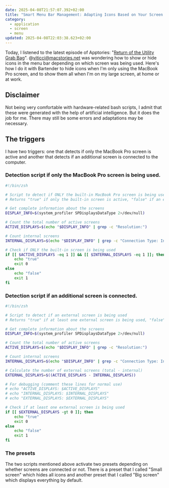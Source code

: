 ```yaml
---
date: 2025-04-08T21:57:07.392+02:00
title: "Smart Menu Bar Management: Adapting Icons Based on Your Screen Setup with Bartender"
category:
  - application
  - screen
  - menu
updated: 2025-04-08T22:03:38.623+02:00
---
```


Today, I listened to the latest episode of Apptories: "[Return of the Utility Grab Bag](https://appstories.net/episodes/430)". @viticci@macstories.net was wondering how to show or hide icons in the menu bar depending on which screen was being used. Here's how I do it with Bartender to hide icons when I'm only using the MacBook Pro screen, and to show them all when I'm on my large screen, at home or at work.

## Disclaimer

Not being very comfortable with hardware-related bash scripts, I admit that these were generated with the help of artificial intelligence. But it does the job for me. There may still be some errors and adaptations may be necessary.

## The triggers

I have two triggers: one that detects if only the MacBook Pro screen is active and another that detects if an additional screen is connected to the computer.

### Detection script if only the MacBook Pro screen is being used.

```bash
#!/bin/zsh

# Script to detect if ONLY the built-in MacBook Pro screen is being used
# Returns "true" if only the built-in screen is active, "false" if an external monitor is connected

# Get complete information about the screens
DISPLAY_INFO=$(system_profiler SPDisplaysDataType 2>/dev/null)

# Count the total number of active screens
ACTIVE_DISPLAYS=$(echo "$DISPLAY_INFO" | grep -c "Resolution:")

# Count internal screens
INTERNAL_DISPLAYS=$(echo "$DISPLAY_INFO" | grep -c "Connection Type: Internal")

# Check if ONLY the built-in screen is being used
if [[ $ACTIVE_DISPLAYS -eq 1 ]] && [[ $INTERNAL_DISPLAYS -eq 1 ]]; then
    echo "true"
    exit 0
else
    echo "false"
    exit 1
fi
```

### Detection script if an additional screen is connected.

```bash
#!/bin/zsh

# Script to detect if an external screen is being used
# Returns "true" if at least one external screen is being used, "false" otherwise

# Get complete information about the screens
DISPLAY_INFO=$(system_profiler SPDisplaysDataType 2>/dev/null)

# Count the total number of active screens
ACTIVE_DISPLAYS=$(echo "$DISPLAY_INFO" | grep -c "Resolution:")

# Count internal screens
INTERNAL_DISPLAYS=$(echo "$DISPLAY_INFO" | grep -c "Connection Type: Internal")

# Calculate the number of external screens (total - internal)
EXTERNAL_DISPLAYS=$((ACTIVE_DISPLAYS - INTERNAL_DISPLAYS))

# For debugging (comment these lines for normal use)
# echo "ACTIVE_DISPLAYS: $ACTIVE_DISPLAYS"
# echo "INTERNAL_DISPLAYS: $INTERNAL_DISPLAYS"
# echo "EXTERNAL_DISPLAYS: $EXTERNAL_DISPLAYS"

# Check if at least one external screen is being used
if [[ $EXTERNAL_DISPLAYS -gt 0 ]]; then
    echo "true"
    exit 0
else
    echo "false"
    exit 1
fi
```

### The presets

The two scripts mentioned above activate two presets depending on whether screens are connected or not. There is a preset that I called "Small screen" which hides all icons and another preset that I called "Big screen" which displays everything by default.
